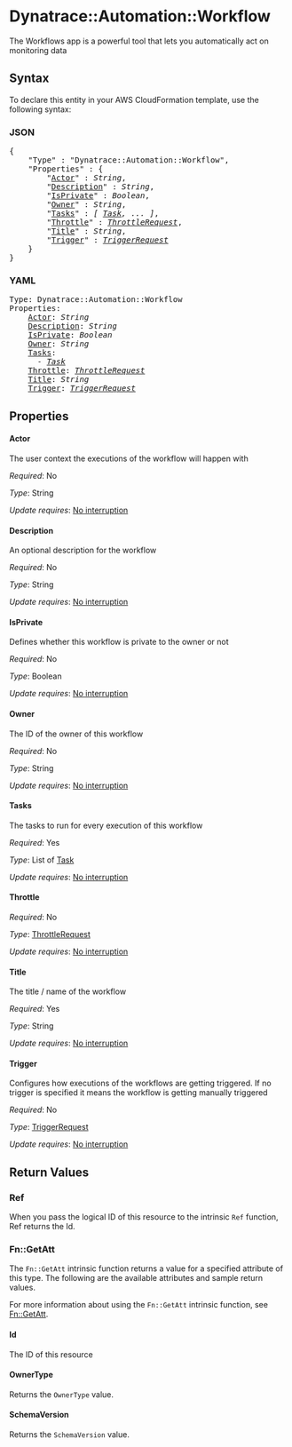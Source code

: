 # Dynatrace::Automation::Workflow

The Workflows app is a powerful tool that lets you automatically act on monitoring data

## Syntax

To declare this entity in your AWS CloudFormation template, use the following syntax:

### JSON

<pre>
{
    "Type" : "Dynatrace::Automation::Workflow",
    "Properties" : {
        "<a href="#actor" title="Actor">Actor</a>" : <i>String</i>,
        "<a href="#description" title="Description">Description</a>" : <i>String</i>,
        "<a href="#isprivate" title="IsPrivate">IsPrivate</a>" : <i>Boolean</i>,
        "<a href="#owner" title="Owner">Owner</a>" : <i>String</i>,
        "<a href="#tasks" title="Tasks">Tasks</a>" : <i>[ <a href="task.md">Task</a>, ... ]</i>,
        "<a href="#throttle" title="Throttle">Throttle</a>" : <i><a href="throttlerequest.md">ThrottleRequest</a></i>,
        "<a href="#title" title="Title">Title</a>" : <i>String</i>,
        "<a href="#trigger" title="Trigger">Trigger</a>" : <i><a href="triggerrequest.md">TriggerRequest</a></i>
    }
}
</pre>

### YAML

<pre>
Type: Dynatrace::Automation::Workflow
Properties:
    <a href="#actor" title="Actor">Actor</a>: <i>String</i>
    <a href="#description" title="Description">Description</a>: <i>String</i>
    <a href="#isprivate" title="IsPrivate">IsPrivate</a>: <i>Boolean</i>
    <a href="#owner" title="Owner">Owner</a>: <i>String</i>
    <a href="#tasks" title="Tasks">Tasks</a>: <i>
      - <a href="task.md">Task</a></i>
    <a href="#throttle" title="Throttle">Throttle</a>: <i><a href="throttlerequest.md">ThrottleRequest</a></i>
    <a href="#title" title="Title">Title</a>: <i>String</i>
    <a href="#trigger" title="Trigger">Trigger</a>: <i><a href="triggerrequest.md">TriggerRequest</a></i>
</pre>

## Properties

#### Actor

The user context the executions of the workflow will happen with

_Required_: No

_Type_: String

_Update requires_: [No interruption](https://docs.aws.amazon.com/AWSCloudFormation/latest/UserGuide/using-cfn-updating-stacks-update-behaviors.html#update-no-interrupt)

#### Description

An optional description for the workflow

_Required_: No

_Type_: String

_Update requires_: [No interruption](https://docs.aws.amazon.com/AWSCloudFormation/latest/UserGuide/using-cfn-updating-stacks-update-behaviors.html#update-no-interrupt)

#### IsPrivate

Defines whether this workflow is private to the owner or not

_Required_: No

_Type_: Boolean

_Update requires_: [No interruption](https://docs.aws.amazon.com/AWSCloudFormation/latest/UserGuide/using-cfn-updating-stacks-update-behaviors.html#update-no-interrupt)

#### Owner

The ID of the owner of this workflow

_Required_: No

_Type_: String

_Update requires_: [No interruption](https://docs.aws.amazon.com/AWSCloudFormation/latest/UserGuide/using-cfn-updating-stacks-update-behaviors.html#update-no-interrupt)

#### Tasks

The tasks to run for every execution of this workflow

_Required_: Yes

_Type_: List of <a href="task.md">Task</a>

_Update requires_: [No interruption](https://docs.aws.amazon.com/AWSCloudFormation/latest/UserGuide/using-cfn-updating-stacks-update-behaviors.html#update-no-interrupt)

#### Throttle

_Required_: No

_Type_: <a href="throttlerequest.md">ThrottleRequest</a>

_Update requires_: [No interruption](https://docs.aws.amazon.com/AWSCloudFormation/latest/UserGuide/using-cfn-updating-stacks-update-behaviors.html#update-no-interrupt)

#### Title

The title / name of the workflow

_Required_: Yes

_Type_: String

_Update requires_: [No interruption](https://docs.aws.amazon.com/AWSCloudFormation/latest/UserGuide/using-cfn-updating-stacks-update-behaviors.html#update-no-interrupt)

#### Trigger

Configures how executions of the workflows are getting triggered. If no trigger is specified it means the workflow is getting manually triggered

_Required_: No

_Type_: <a href="triggerrequest.md">TriggerRequest</a>

_Update requires_: [No interruption](https://docs.aws.amazon.com/AWSCloudFormation/latest/UserGuide/using-cfn-updating-stacks-update-behaviors.html#update-no-interrupt)

## Return Values

### Ref

When you pass the logical ID of this resource to the intrinsic `Ref` function, Ref returns the Id.

### Fn::GetAtt

The `Fn::GetAtt` intrinsic function returns a value for a specified attribute of this type. The following are the available attributes and sample return values.

For more information about using the `Fn::GetAtt` intrinsic function, see [Fn::GetAtt](https://docs.aws.amazon.com/AWSCloudFormation/latest/UserGuide/intrinsic-function-reference-getatt.html).

#### Id

The ID of this resource

#### OwnerType

Returns the <code>OwnerType</code> value.

#### SchemaVersion

Returns the <code>SchemaVersion</code> value.

